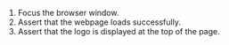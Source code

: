 1. Focus the browser window.
2. Assert that the webpage loads successfully.
3. Assert that the logo is displayed at the top of the page.